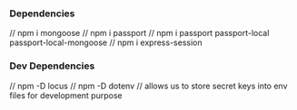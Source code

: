 

### Dependencies
// npm i mongoose
// npm i passport
// npm i passport passport-local passport-local-mongoose
// npm i express-session

### Dev Dependencies
// npm -D locus
// npm -D dotenv // allows us to store secret keys into env files for development purpose